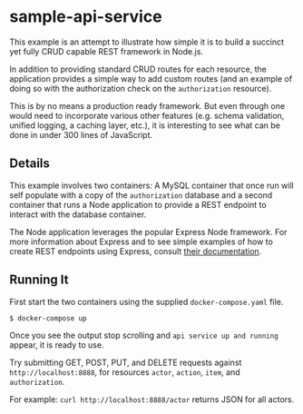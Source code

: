# sample-api-service

This example is an attempt to illustrate how simple it is to build
a succinct yet fully CRUD capable REST framework in Node.js.

In addition to providing standard CRUD routes for each resource, the application
provides a simple way to add custom routes (and an example of doing so with the
authorization check on the `authorization` resource).

This is by no means a production ready framework. But even through one would need to incorporate various other features (e.g. schema validation, unified logging, a caching layer, etc.), it is interesting to see what can be done in under 300 lines of
JavaScript.

## Details

This example involves two containers:  A MySQL container that once run will self populate with a copy of the `authorization` database and a second container that runs a Node
application to provide a REST endpoint to interact with the database container.

The Node application leverages the popular Express Node framework. For more information about Express and to see simple examples of how to create REST endpoints using
Express, consult [their documentation](http://expressjs.com/).

## Running It

First start the two containers using the supplied `docker-compose.yaml` file.

```
$ docker-compose up
```

Once you see the output stop scrolling and `api service up and running` appear, it
is ready to use.

Try submitting GET, POST, PUT, and DELETE requests against `http://localhost:8888`,
for resources `actor`, `action`, `item`, and `authorization`.

For example: `curl http://localhost:8888/actor` returns JSON for all actors.
